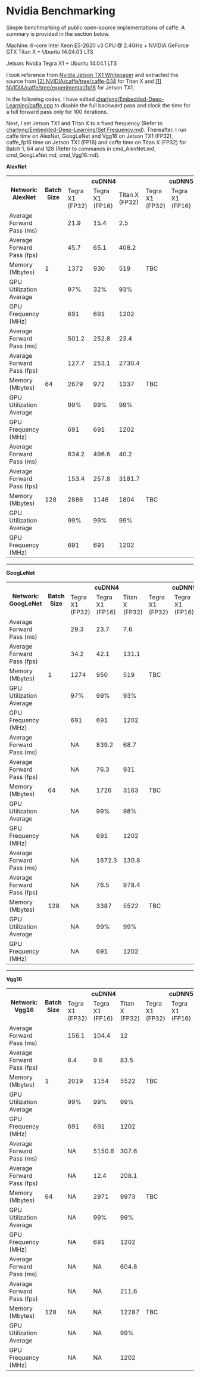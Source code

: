 Nvidia Benchmarking
====================

Simple benchmarking of public open-source implementations of caffe. A summary is provided in the section below.

Machine: 6-core Intel Xeon E5-2620 v3 CPU @ 2.4GHz + NVIDIA GeForce GTX Titan X + Ubuntu 14.04.03 LTS

Jetson: Nvidia Tegra X1 + Ubuntu 14.04.1 LTS

I took reference from <a href="https://www.nvidia.com/content/tegra/embedded-systems/pdf/jetson_tx1_whitepaper.pdf">Nvidia Jetson TX1 Whitepaper</a> and extracted the source from <a href="https://github.com/NVIDIA/caffe/tree/caffe-0.14"> [2] NVIDIA/caffe/tree/caffe-0.14</a> for Titan X and <a href="https://github.com/NVIDIA/caffe/tree/experimental/fp16"> [1] NVIDIA/caffe/tree/experimental/fp16</a> for Jetson TX1. 

In the following codes, I have edited <a href="https://github.com/charlyng/Embedded-Deep-Learning/blob/master/caffe.cpp">charlyng/Embedded-Deep-Learning/caffe.cpp</a> to disable the full backward pass and clock the time for a full forward pass only for 100 iterations. 

Next, I set Jetson TX1 and Titan X to a fixed frequency (Refer to <a href="https://github.com/charlyng/Embedded-Deep-Learning/blob/master/Set%20Frequency.md">charlyng/Embedded-Deep-Learning/Set Frequency.md</a>). Thereafter, I run caffe time on AlexNet, GoogLeNet and Vgg16 on Jetson TX1 (FP32), caffe_fp16 time on Jetson TX1 (FP16) and caffe time on Titan X (FP32) for Batch 1, 64 and 128 (Refer to commands in cmd_AlexNet.md, cmd_GoogLeNet.md, cmd_Vgg16.md).

**AlexNet**


<table>
  <tr>
    <th rowspan="2">Network: AlexNet</th>
    <th rowspan="2">Batch<br>Size</th>
    <th colspan="3">cuDNN4</th>
    <th colspan="3">cuDNN5</th>
  </tr>
  <tr>
    <td>Tegra X1<br>(FP32)</td>
    <td>Tegra X1<br>(FP16)</td>
    <td>Titan X<br>(FP32)</td>
    <td>Tegra X1<br>(FP32)</td>
    <td>Tegra X1<br>(FP16)</td>
    <td>Titan X<br>(FP32)</td>
  </tr>
  <tr>
    <td>Average Forward Pass (ms)</td>
    <td rowspan="5">1</td>
    <td>21.9</td>
    <td>15.4</td>
    <td>2.5</td>
    <td colspan="3" rowspan="5">TBC</td>
  </tr>
  <tr>
    <td>Average Forward Pass (fps)</td>
    <td>45.7</td>
    <td>65.1</td>
    <td>408.2</td>
  </tr>
  <tr>
    <td>Memory (Mbytes)</td>
    <td>1372</td>
    <td>930</td>
    <td>519</td>
  </tr>
  <tr>
    <td>GPU Utilization Average</td>
    <td>97%</td>
    <td>32%</td>
    <td>93%</td>
  </tr>
  <tr>
    <td>GPU Frequency (MHz)</td>
    <td>691</td>
    <td>691</td>
    <td>1202</td>
  </tr>
  <tr>
    <td>Average Forward Pass (ms)</td>
    <td rowspan="5">64</td>
    <td>501.2</td>
    <td>252.8</td>
    <td>23.4</td>
    <td colspan="3" rowspan="5">TBC</td>
  </tr>
  <tr>
    <td>Average Forward Pass (fps)</td>
    <td>127.7</td>
    <td>253.1</td>
    <td>2730.4</td>
  </tr>
  <tr>
    <td>Memory (Mbytes)</td>
    <td>2679</td>
    <td>972</td>
    <td>1337</td>
  </tr>
  <tr>
    <td>GPU Utilization Average</td>
    <td>99%</td>
    <td>99%</td>
    <td>99%</td>
  </tr>
  <tr>
    <td>GPU Frequency (MHz)</td>
    <td>691</td>
    <td>691</td>
    <td>1202</td>
  </tr>
  <tr>
    <td>Average Forward Pass (ms)</td>
    <td rowspan="5">128</td>
    <td>834.2</td>
    <td>496.6</td>
    <td>40.2</td>
    <td colspan="3" rowspan="5">TBC</td>
  </tr>
  <tr>
    <td>Average Forward Pass (fps)</td>
    <td>153.4</td>
    <td>257.8</td>
    <td>3181.7</td>
  </tr>
  <tr>
    <td>Memory (Mbytes)</td>
    <td>2886</td>
    <td>1146</td>
    <td>1804</td>
  </tr>
  <tr>
    <td>GPU Utilization Average</td>
    <td>99%</td>
    <td>99%</td>
    <td>99%</td>
  </tr>
  <tr>
    <td>GPU Frequency (MHz)</td>
    <td>691</td>
    <td>691</td>
    <td>1202</td>
  </tr>
</table>

--------------------------------------------------------------------------------------------------------------------------------------------------------------------

**GoogLeNet**

<table>
  <tr>
    <th rowspan="2">Network: GoogLeNet</th>
    <th rowspan="2">Batch<br>Size</th>
    <th colspan="3">cuDNN4</th>
    <th colspan="3">cuDNN5</th>
  </tr>
  <tr>
    <td>Tegra X1<br>(FP32)</td>
    <td>Tegra X1<br>(FP16)</td>
    <td>Titan X<br>(FP32)</td>
    <td>Tegra X1<br>(FP32)</td>
    <td>Tegra X1<br>(FP16)</td>
    <td>Titan X<br>(FP32)</td>
  </tr>
  <tr>
    <td>Average Forward Pass (ms)</td>
    <td rowspan="5">1</td>
    <td>29.3</td>
    <td>23.7</td>
    <td>7.6</td>
    <td colspan="3" rowspan="5">TBC</td>
  </tr>
  <tr>
    <td>Average Forward Pass (fps)</td>
    <td>34.2</td>
    <td>42.1</td>
    <td>131.1</td>
  </tr>
  <tr>
    <td>Memory (Mbytes)</td>
    <td>1274</td>
    <td>950</td>
    <td>519</td>
  </tr>
  <tr>
    <td>GPU Utilization Average</td>
    <td>97%</td>
    <td>99%</td>
    <td>93%</td>
  </tr>
  <tr>
    <td>GPU Frequency (MHz)</td>
    <td>691</td>
    <td>691</td>
    <td>1202</td>
  </tr>
  <tr>
    <td>Average Forward Pass (ms)</td>
    <td rowspan="5">64</td>
    <td>NA</td>
    <td>839.2</td>
    <td>68.7</td>
    <td colspan="3" rowspan="5">TBC</td>
  </tr>
  <tr>
    <td>Average Forward Pass (fps)</td>
    <td>NA</td>
    <td>76.3</td>
    <td>931</td>
  </tr>
  <tr>
    <td>Memory (Mbytes)</td>
    <td>NA</td>
    <td>1726</td>
    <td>3163</td>
  </tr>
  <tr>
    <td>GPU Utilization Average</td>
    <td>NA</td>
    <td>99%</td>
    <td>98%</td>
  </tr>
  <tr>
    <td>GPU Frequency (MHz)</td>
    <td>NA</td>
    <td>691</td>
    <td>1202</td>
  </tr>
  <tr>
    <td>Average Forward Pass (ms)</td>
    <td rowspan="5">128</td>
    <td>NA</td>
    <td>1672.3</td>
    <td>130.8</td>
    <td colspan="3" rowspan="5">TBC</td>
  </tr>
  <tr>
    <td>Average Forward Pass (fps)</td>
    <td>NA</td>
    <td>76.5</td>
    <td>978.4</td>
  </tr>
  <tr>
    <td>Memory (Mbytes)</td>
    <td>NA</td>
    <td>3387</td>
    <td>5522</td>
  </tr>
  <tr>
    <td>GPU Utilization Average</td>
    <td>NA</td>
    <td>99%</td>
    <td>99%</td>
  </tr>
  <tr>
    <td>GPU Frequency (MHz)</td>
    <td>NA</td>
    <td>691</td>
    <td>1202</td>
  </tr>
</table>

--------------------------------------------------------------------------------------------------------------------------------------------------------------------

**Vgg16**

<table>
  <tr>
    <th rowspan="2">Network: Vgg16</th>
    <th rowspan="2">Batch<br>Size</th>
    <th colspan="3">cuDNN4</th>
    <th colspan="3">cuDNN5</th>
  </tr>
  <tr>
    <td>Tegra X1<br>(FP32)</td>
    <td>Tegra X1<br>(FP16)</td>
    <td>Titan X<br>(FP32)</td>
    <td>Tegra X1<br>(FP32)</td>
    <td>Tegra X1<br>(FP16)</td>
    <td>Titan X<br>(FP32)</td>
  </tr>
  <tr>
    <td>Average Forward Pass (ms)</td>
    <td rowspan="5">1</td>
    <td>156.1</td>
    <td>104.4</td>
    <td>12</td>
    <td colspan="3" rowspan="5">TBC</td>
  </tr>
  <tr>
    <td>Average Forward Pass (fps)</td>
    <td>6.4</td>
    <td>9.6</td>
    <td>83.5</td>
  </tr>
  <tr>
    <td>Memory (Mbytes)</td>
    <td>2019</td>
    <td>1154</td>
    <td>5522</td>
  </tr>
  <tr>
    <td>GPU Utilization Average</td>
    <td>99%</td>
    <td>99%</td>
    <td>99%</td>
  </tr>
  <tr>
    <td>GPU Frequency (MHz)</td>
    <td>691</td>
    <td>691</td>
    <td>1202</td>
  </tr>
  <tr>
    <td>Average Forward Pass (ms)</td>
    <td rowspan="5">64</td>
    <td>NA</td>
    <td>5150.6</td>
    <td>307.6</td>
    <td colspan="3" rowspan="5">TBC</td>
  </tr>
  <tr>
    <td>Average Forward Pass (fps)</td>
    <td>NA</td>
    <td>12.4</td>
    <td>208.1</td>
  </tr>
  <tr>
    <td>Memory (Mbytes)</td>
    <td>NA</td>
    <td>2971</td>
    <td>9973</td>
  </tr>
  <tr>
    <td>GPU Utilization Average</td>
    <td>NA</td>
    <td>99%</td>
    <td>99%</td>
  </tr>
  <tr>
    <td>GPU Frequency (MHz)</td>
    <td>NA</td>
    <td>691</td>
    <td>1202</td>
  </tr>
  <tr>
    <td>Average Forward Pass (ms)</td>
    <td rowspan="5">128</td>
    <td>NA</td>
    <td>NA</td>
    <td>604.8</td>
    <td colspan="3" rowspan="5">TBC</td>
  </tr>
  <tr>
    <td>Average Forward Pass (fps)</td>
    <td>NA</td>
    <td>NA</td>
    <td>211.6</td>
  </tr>
  <tr>
    <td>Memory (Mbytes)</td>
    <td>NA</td>
    <td>NA</td>
    <td>12287</td>
  </tr>
  <tr>
    <td>GPU Utilization Average</td>
    <td>NA</td>
    <td>NA</td>
    <td>99%</td>
  </tr>
  <tr>
    <td>GPU Frequency (MHz)</td>
    <td>NA</td>
    <td>NA</td>
    <td>1202</td>
  </tr>
</table>
